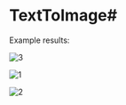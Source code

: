 # TextToImage#

Example results:

![3](https://user-images.githubusercontent.com/73878161/191342441-f241cf98-7342-4c67-a793-b3930bc0efb3.png)

![1](https://user-images.githubusercontent.com/73878161/191342455-938efc52-a96f-41b7-8777-fa2cab9ddf25.png)

![2](https://user-images.githubusercontent.com/73878161/191342462-69cbe09c-9429-4890-852d-38d78dd80699.png)
